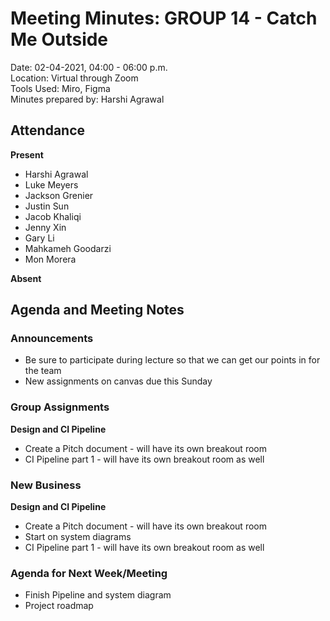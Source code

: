 # Meeting Minutes: GROUP 14 - **Catch Me Outside**
Date: 02-04-2021, 04:00 - 06:00 p.m.  
Location: Virtual through Zoom   
Tools Used: Miro, Figma   
Minutes prepared by: Harshi Agrawal

## Attendance
**Present**
- Harshi Agrawal
- Luke Meyers 
- Jackson Grenier
- Justin Sun 
- Jacob Khaliqi
- Jenny Xin
- Gary Li
- Mahkameh Goodarzi
- Mon Morera

**Absent**


## Agenda and Meeting Notes
### Announcements
- Be sure to participate during lecture so that we can get our points in for the team  
- New assignments on canvas due this Sunday

### Group Assignments
**Design and CI Pipeline**   
- Create a Pitch document - will have its own breakout room
- CI Pipeline part 1 - will have its own breakout room as well

### New Business
**Design and CI Pipeline**   
- Create a Pitch document - will have its own breakout room
 - Start on system diagrams
- CI Pipeline part 1 - will have its own breakout room as well

### Agenda for Next Week/Meeting
- Finish Pipeline and system diagram
- Project roadmap
